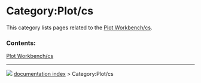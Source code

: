 # Category:Plot/cs
This category lists pages related to the [Plot Workbench/cs](Plot_Workbench/cs.md).

### Contents:

  
  [Plot Workbench/cs](Plot_Workbench/cs.md)



---
![](images/Right_arrow.png) [documentation index](../README.md) > Category:Plot/cs
